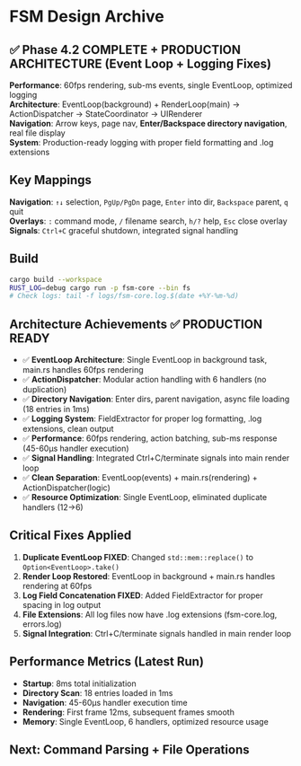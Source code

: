# FSM Design Archive

## ✅ Phase 4.2 COMPLETE + PRODUCTION ARCHITECTURE (Event Loop + Logging Fixes)
**Performance**: 60fps rendering, sub-ms events, single EventLoop, optimized logging  
**Architecture**: EventLoop(background) + RenderLoop(main) -> ActionDispatcher -> StateCoordinator -> UIRenderer  
**Navigation**: Arrow keys, page nav, **Enter/Backspace directory navigation**, real file display  
**System**: Production-ready logging with proper field formatting and .log extensions

## Key Mappings 
**Navigation**: `↑↓` selection, `PgUp/PgDn` page, `Enter` into dir, `Backspace` parent, `q` quit  
**Overlays**: `:` command mode, `/` filename search, `h/?` help, `Esc` close overlay  
**Signals**: `Ctrl+C` graceful shutdown, integrated signal handling

## Build
```bash
cargo build --workspace  
RUST_LOG=debug cargo run -p fsm-core --bin fs
# Check logs: tail -f logs/fsm-core.log.$(date +%Y-%m-%d)
```

## Architecture Achievements ✅ PRODUCTION READY
- ✅ **EventLoop Architecture**: Single EventLoop in background task, main.rs handles 60fps rendering
- ✅ **ActionDispatcher**: Modular action handling with 6 handlers (no duplication)
- ✅ **Directory Navigation**: Enter dirs, parent navigation, async file loading (18 entries in 1ms)
- ✅ **Logging System**: FieldExtractor for proper log formatting, .log extensions, clean output
- ✅ **Performance**: 60fps rendering, action batching, sub-ms response (45-60μs handler execution)
- ✅ **Signal Handling**: Integrated Ctrl+C/terminate signals into main render loop
- ✅ **Clean Separation**: EventLoop(events) + main.rs(rendering) + ActionDispatcher(logic)
- ✅ **Resource Optimization**: Single EventLoop, eliminated duplicate handlers (12→6)

## Critical Fixes Applied
1. **Duplicate EventLoop FIXED**: Changed `std::mem::replace()` to `Option<EventLoop>.take()`
2. **Render Loop Restored**: EventLoop in background + main.rs handles rendering at 60fps
3. **Log Field Concatenation FIXED**: Added FieldExtractor for proper spacing in log output
4. **File Extensions**: All log files now have .log extensions (fsm-core.log, errors.log)
5. **Signal Integration**: Ctrl+C/terminate signals handled in main render loop

## Performance Metrics (Latest Run)
- **Startup**: 8ms total initialization
- **Directory Scan**: 18 entries loaded in 1ms
- **Navigation**: 45-60μs handler execution time
- **Rendering**: First frame 12ms, subsequent frames smooth
- **Memory**: Single EventLoop, 6 handlers, optimized resource usage

## Next: Command Parsing + File Operations